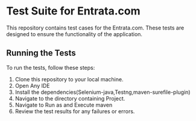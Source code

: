 # Test Suite for Entrata.com

This repository contains test cases for the Entrata.com. These tests are designed to ensure the functionality of the application.

## Running the Tests

To run the tests, follow these steps:

1. Clone this repository to your local machine.
2. Open Any IDE
3. Install the dependencies(Selenium-java,Testng,maven-surefile-plugin)
4. Navigate to the directory containing Project.
5. Navigate to Run as and Execute maven
6. Review the test results for any failures or errors.
